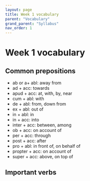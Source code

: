 ```yaml
---
layout: page
title: Week 1 vocabulary
parent: "Vocabulary"
grand_parent: "Syllabus"
nav_order: 1
---
```


# Week 1 vocabulary


## Common prepositions

- ab or a+ abl: away from
- ad + acc: towards
- apud + acc: at, with, by, near
- cum + abl: with
- de + abl: from, down from
- ex + abl: out of
- in + abl: in
- in + acc: into
- inter + acc: between, among
- ob + acc: on account of
- per + acc: through
- post + acc: after
- pro + abl: in front of, on behalf of
- propter + acc: on account of
- super + acc: above, on top of


## Important verbs

